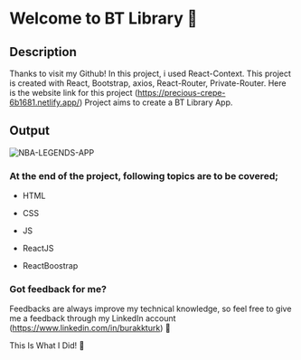 # Welcome to BT Library :wave:

## Description
Thanks to visit my Github! In this project, i used React-Context. This project is created with React, Bootstrap, axios, React-Router, Private-Router. Here is the website link for this project (https://precious-crepe-6b1681.netlify.app/)
Project aims to create a BT Library App. 

## Output

![NBA-LEGENDS-APP](./BT-Library.gif)

### At the end of the project, following topics are to be covered;

-  HTML

-  CSS

-  JS

-  ReactJS

-  ReactBoostrap

### Got feedback for me?

Feedbacks are always improve my technical knowledge, so feel free to give me a feedback through my LinkedIn account (https://www.linkedin.com/in/burakkturk) 🙌

This Is What I Did! :art:


